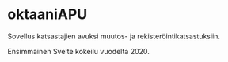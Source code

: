 # oktaaniAPU

Sovellus katsastajien avuksi muutos- ja rekisteröintikatsastuksiin.

Ensimmäinen Svelte kokeilu vuodelta 2020.
